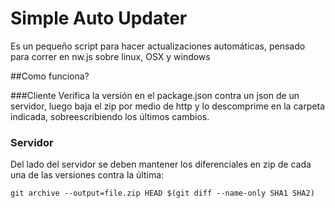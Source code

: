 # Simple Auto Updater
Es un pequeño script para hacer actualizaciones automáticas, pensado para correr en nw.js sobre linux, OSX y windows

##Como funciona?

###Cliente
Verifica la versión en el package.json contra un json de un servidor, luego baja el zip por medio de http y lo descomprime en la carpeta indicada, sobreescribiendo los últimos cambios.

### Servidor
Del lado del servidor se deben mantener los diferenciales en zip de cada una de las versiones contra la última:
```
git archive --output=file.zip HEAD $(git diff --name-only SHA1 SHA2)
```
